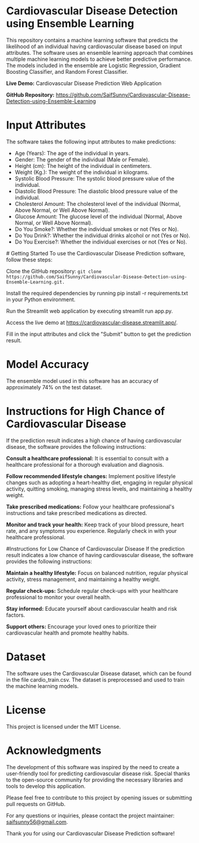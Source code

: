 # Cardiovascular Disease Detection using Ensemble Learning
This repository contains a machine learning software that predicts the likelihood of an individual having cardiovascular disease based on input attributes. The software uses an ensemble learning approach that combines multiple machine learning models to achieve better predictive performance. The models included in the ensemble are Logistic Regression, Gradient Boosting Classifier, and Random Forest Classifier.

**Live Demo:** Cardiovascular Disease Prediction Web Application

**GitHub Repository:** https://github.com/SaifSunny/Cardiovascular-Disease-Detection-using-Ensemble-Learning

# Input Attributes
The software takes the following input attributes to make predictions:
<ul>
<li>Age (Years): The age of the individual in years.</li>
<li>Gender: The gender of the individual (Male or Female).</li>
<li>Height (cm): The height of the individual in centimeters.</li>
<li>Weight (Kg.): The weight of the individual in kilograms.</li>
<li>Systolic Blood Pressure: The systolic blood pressure value of the individual.</li>
<li>Diastolic Blood Pressure: The diastolic blood pressure value of the individual.</li>
<li>Cholesterol Amount: The cholesterol level of the individual (Normal, Above Normal, or Well Above Normal).</li>
<li>Glucose Amount: The glucose level of the individual (Normal, Above Normal, or Well Above Normal).</li>
<li>Do You Smoke?: Whether the individual smokes or not (Yes or No).</li>
<li>Do You Drink?: Whether the individual drinks alcohol or not (Yes or No).</li>
<li>Do You Exercise?: Whether the individual exercises or not (Yes or No).</li>
</ul>
# Getting Started
To use the Cardiovascular Disease Prediction software, follow these steps:

  Clone the GitHub repository: ```git clone https://github.com/SaifSunny/Cardiovascular-Disease-Detection-using-Ensemble-Learning.git.```
  
  Install the required dependencies by running pip install -r requirements.txt in your Python environment.
  
  Run the Streamlit web application by executing streamlit run app.py.
  
  Access the live demo at https://cardiovascular-disease.streamlit.app/.
  
  Fill in the input attributes and click the "Submit" button to get the prediction result.
  
# Model Accuracy
The ensemble model used in this software has an accuracy of approximately 74% on the test dataset.

# Instructions for High Chance of Cardiovascular Disease
If the prediction result indicates a high chance of having cardiovascular disease, the software provides the following instructions:

**Consult a healthcare professional:** It is essential to consult with a healthcare professional for a thorough evaluation and diagnosis.

**Follow recommended lifestyle changes:** Implement positive lifestyle changes such as adopting a heart-healthy diet, engaging in regular physical activity, quitting smoking, managing stress levels, and maintaining a healthy weight.

**Take prescribed medications:** Follow your healthcare professional's instructions and take prescribed medications as directed.

**Monitor and track your health:** Keep track of your blood pressure, heart rate, and any symptoms you experience. Regularly check in with your healthcare professional.

#Instructions for Low Chance of Cardiovascular Disease
If the prediction result indicates a low chance of having cardiovascular disease, the software provides the following instructions:

**Maintain a healthy lifestyle:** Focus on balanced nutrition, regular physical activity, stress management, and maintaining a healthy weight.

**Regular check-ups:** Schedule regular check-ups with your healthcare professional to monitor your overall health.

**Stay informed:** Educate yourself about cardiovascular health and risk factors.

**Support others:** Encourage your loved ones to prioritize their cardiovascular health and promote healthy habits.

# Dataset
The software uses the Cardiovascular Disease dataset, which can be found in the file cardio_train.csv. The dataset is preprocessed and used to train the machine learning models.

# License
This project is licensed under the MIT License.

# Acknowledgments
The development of this software was inspired by the need to create a user-friendly tool for predicting cardiovascular disease risk. Special thanks to the open-source community for providing the necessary libraries and tools to develop this application.

Please feel free to contribute to this project by opening issues or submitting pull requests on GitHub.

For any questions or inquiries, please contact the project maintainer: saifsunny56@gmail.com.

Thank you for using our Cardiovascular Disease Prediction software!
